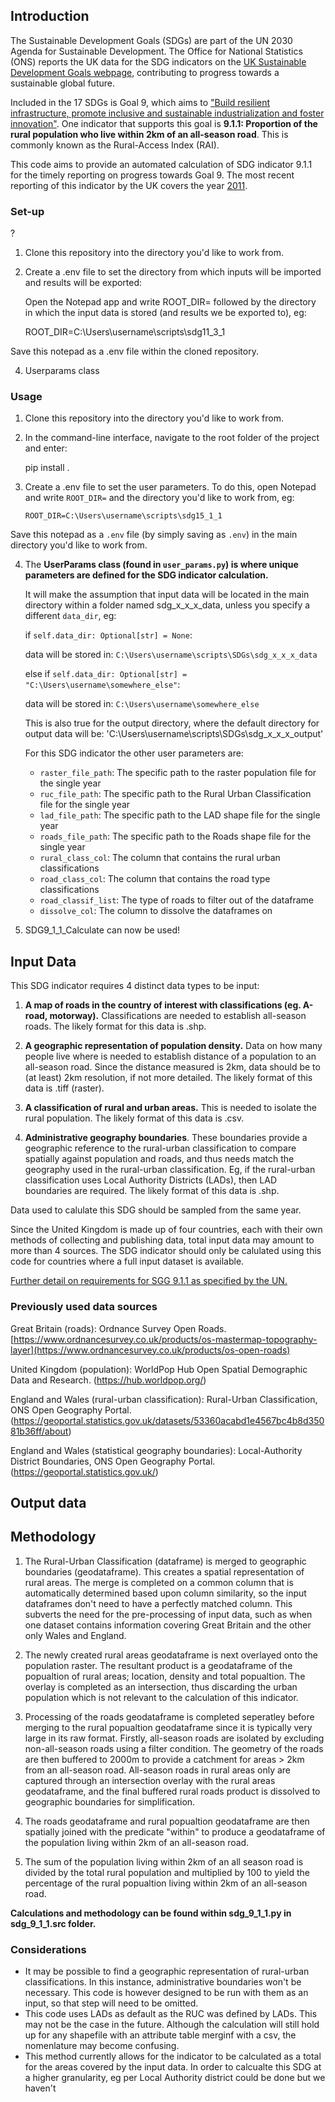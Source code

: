## Introduction

The Sustainable Development Goals (SDGs) are part of the UN 2030 Agenda for Sustainable Development. The Office for National Statistics (ONS) reports the UK data for the SDG indicators on the [UK Sustainable Development Goals webpage](https://sdgdata.gov.uk/), contributing to progress towards a sustainable global future. 

Included in the 17 SDGs is Goal 9, which aims to ["Build resilient infrastructure, promote inclusive and sustainable industrialization and foster innovation"](https://sdgs.un.org/goals/goal9). One indicator that supports this goal is **9.1.1: Proportion of the rural population who live within 2km of an all-season road**. This is commonly known as the Rural-Access Index (RAI). 

This code aims to provide an automated calculation of SDG indicator 9.1.1 for the timely reporting on progress towards Goal 9. The most recent reporting of this indicator by the UK covers the year [2011](https://sdgdata.gov.uk/9-1-1/).

### Set-up 
?
1. Clone this repository into the directory you'd like to work from. 
    
2. Create a .env file to set the directory from which inputs will be imported and results will be exported:

   Open the Notepad app and write ROOT_DIR= followed by the directory in which the input data is stored (and results we be exported to),  eg: 
    
    ROOT_DIR=C:\Users\username\scripts\sdg11_3_1     

Save this notepad as a .env file within the cloned repository.

4. Userparams class 

### Usage 

1. Clone this repository into the directory you'd like to work from. 

2. In the command-line interface, navigate to the root folder of the project and enter:
     
    pip install .
    
3. Create a .env file to set the user parameters. To do this, open Notepad and write `ROOT_DIR=` and the directory you'd like to work from,  eg: 
    
    ```ROOT_DIR=C:\Users\username\scripts\sdg15_1_1```     

Save this notepad as a `.env` file (by simply saving as `.env`) in the main directory you'd like to work from.

4. The **UserParams class (found in `user_params.py`) is where unique parameters are defined for the SDG indicator calculation.**
   
   It will make the assumption that input data will be located in the main directory within a folder named sdg_x_x_x_data, unless you specify a different `data_dir`, eg:
   
   if `self.data_dir: Optional[str] = None`:
   
   data will be stored in: `C:\Users\username\scripts\SDGs\sdg_x_x_x_data`

   else if `self.data_dir: Optional[str] = "C:\Users\username\somewhere_else"`:

   data will be stored in: `C:\Users\username\somewhere_else`

   This is also true for the output directory, where the default directory for output data will be: 'C:\Users\username\scripts\SDGs\sdg_x_x_x_output'

   For this SDG indicator the other user parameters are:
     - `raster_file_path`: The specific path to the raster population file for the single year
     - `ruc_file_path`: The specific path to the Rural Urban Classification file for the single year
     - `lad_file_path`: The specific path to the LAD shape file for the single year
     - `roads_file_path`: The specific path to the Roads shape file for the single year
     - `rural_class_col`: The column that contains the rural urban classifications
     - `road_class_col`: The column that contains the road type classifications
     - `road_classif_list`: The type of roads to filter out of the dataframe
     - `dissolve_col`: The column to dissolve the dataframes on
    
5. SDG9_1_1_Calculate can now be used!
      

## Input Data

This SDG indicator requires 4 distinct data types to be input: 

1. **A map of roads in the country of interest with classifications (eg. A-road, motorway).** Classifications are needed to establish all-season roads. The likely format for this data is .shp. 

2. **A geographic representation of population density.** Data on how many people live where is needed to establish distance of a population to an all-season road. Since the distance measured is 2km, data should be to (at least) 2km resolution, if not more detailed. The likely format of this data is .tiff (raster).  

3. **A classification of rural and urban areas.** This is needed to isolate the rural population. The likely format of this data is .csv.

4. **Administrative geography boundaries**. These boundaries provide a geographic reference to the rural-urban classification to compare spatially against population and roads, and thus needs match the geography used in the rural-urban classification. Eg, if the rural-urban classification uses Local Authority Districts (LADs), then LAD boundaries are required. The likely format of this data is .shp. 

Data used to calulate this SDG should be sampled from the same year.   

Since the United Kingdom is made up of four countries, each with their own methods of collecting and publishing data, total input data may amount to more than 4 sources. The SDG indicator should only be calulated using this code for countries where a full input dataset is available. 

[Further detail on requirements for SGG 9.1.1 as specified by the UN.](https://unstats.un.org/sdgs/metadata/files/Metadata-09-01-01.pdf) 

### Previously used data sources
    
Great Britain (roads): Ordnance Survey Open Roads. 
[https://www.ordnancesurvey.co.uk/products/os-mastermap-topography-layer](https://www.ordnancesurvey.co.uk/products/os-open-roads)
    
United Kingdom (population): WorldPop Hub Open Spatial Demographic Data and Research.
(https://hub.worldpop.org/)
        
England and Wales (rural-urban classification): Rural-Urban Classification, ONS Open Geography Portal.  
(https://geoportal.statistics.gov.uk/datasets/53360acabd1e4567bc4b8d35081b36ff/about)
    
England and Wales (statistical geography boundaries): Local-Authority District Boundaries, ONS Open Geography Portal. 
(https://geoportal.statistics.gov.uk/) 

## Output data

## Methodology

1. The Rural-Urban Classification (dataframe) is merged to geographic boundaries (geodataframe). This creates a spatial representation of rural areas. The merge is completed on a common column that is automatically determined based upon column similarity, so the input dataframes don't need to have a perfectly matched column. This subverts the need for the pre-processing of input data, such as when one dataset contains information covering Great Britain and the other only Wales and England. 

2. The newly created rural areas geodataframe is next overlayed onto the population raster. The resultant product is a geodataframe of the popualtion of rural areas; location, density and total popualtion. The overlay is completed as an intersection, thus discarding the urban population which is not relevant to the calculation of this indicator. 

3. Processing of the roads geodataframe is completed seperatley before merging to the rural popualtion geodataframe since it is typically very large in its raw format. Firstly, all-season roads are isolated by excluding non-all-season roads using a filter condition. The geometry of the roads are then buffered to 2000m to provide a catchment for areas > 2km from an all-season road. All-season roads in rural areas only are captured through an intersection overlay with the rural areas geodataframe, and the final buffered rural roads product is dissolved to geographic boundaries for simplification. 

4. The roads geodataframe and rural popualtion geodataframe are then spatially joined with the predicate "within" to produce a geodataframe of the population living within 2km of an all-season road.

5. The sum of the population living within 2km of an all season road is divided by the total rural population and multiplied by 100 to yield the percentage of the rural popualtion living within 2km of an all-season road.
     
**Calculations and methodology can be found within sdg_9_1_1.py in sdg_9_1_1.src folder.**

### Considerations

- It may be possible to find a geographic representation of rural-urban classifications. In this instance, administrative boundaries won't be necessary. This code is however designed to be run with them as an input, so that step will need to be omitted.
- This code uses LADs as default as the RUC was defined by LADs. This may not be the case in the future. Although the calculation will still hold up for any shapefile with an attribute table merginf with a csv, the nomenlature may become confusing.
- This method currently allows for the indicator to be calculated as a total for the areas covered by the input data. In order to calcualte this SDG at a higher granularity, eg per Local Authority district could be done but we haven't

